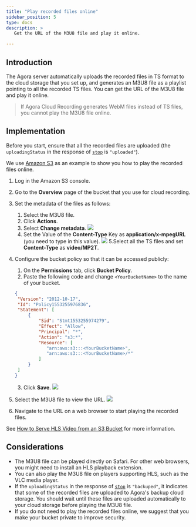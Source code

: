 ```yaml
---
title: "Play recorded files online"
sidebar_position: 5
type: docs
description: >
   Get the URL of the M3U8 file and play it online.

---
```


## Introduction

The Agora server automatically uploads the recorded files in TS format to the cloud storage that you set up, and generates an M3U8 file as a playlist pointing to all the recorded TS files. You can get the URL of the M3U8 file and play it online.

>If Agora Cloud Recording generates WebM files instead of TS files, you cannot play the M3U8 file online.

## Implementation

Before you start, ensure that all the recorded files are uploaded (the `uploadingStatus` in the response of [`stop`](../reference/rest-api/stop) is `"uploaded"`).

We use [Amazon S3](https://aws.amazon.com/s3/) as an example to show you how to play the recorded files online.

1. Log in the Amazon S3 console.
2. Go to the **Overview** page of the bucket that you use for cloud recording. 
3. Set the metadata of the files as follows:
   1. Select the M3U8 file.
   2. Click **Actions**.
   3. Select **Change metadata**.
![](https://web-cdn.agora.io/docs-files/1556174648050)
   4. Set the Value of the **Content-Type** Key as **application/x-mpegURL** (you need to type in this value).
![](https://web-cdn.agora.io/docs-files/1556174883364)
  5.Select all the TS files and set **Content-Type** as **video/MP2T**.

4. Configure the bucket policy so that it can be accessed publicly:
    1. On the **Permissions** tab, click **Bucket Policy**.
    2. Paste the following code and change `<YourBucketName>` to the name of your bucket.
   ```json
   {
    "Version": "2012-10-17",
    "Id": "Policy1553255976836",
    "Statement": [
        {
            "Sid": "Stmt1553255974279",
            "Effect": "Allow",
            "Principal": "*",
            "Action": "s3:*",
            "Resource": [
               "arn:aws:s3:::<YourBucketName>",
               "arn:aws:s3:::<YourBucketName>/*"
            ]
        }
    ]
   }
   ```
	3. Click **Save**.
	 ![](https://web-cdn.agora.io/docs-files/1556173842532)
5. Select the M3U8 file to view the URL.
![](https://web-cdn.agora.io/docs-files/1556174270602)

6. Navigate to the URL on a web browser to start playing the recorded files.

See [How to Serve HLS Video from an S3 Bucket](http://hlsbook.net/how-to-serve-hls-video-from-an-s3-bucket/) for more information.

## Considerations

- The M3U8 file can be played directly on Safari. For other web browsers, you might need to install an HLS playback extension.
- You can also play the M3U8 file on players supporting HLS, such as the VLC media player.
- If the `uploadingStatus` in the response of [`stop`](../reference/rest-api/stop) is `"backuped"`, it indicates that some of the recorded files are uploaded to Agora's backup cloud storage. You should wait until these files are uploaded automatically to your cloud storage before playing the M3U8 file.
- If you do not need to play the recorded files online, we suggest that you make your bucket private to improve security.